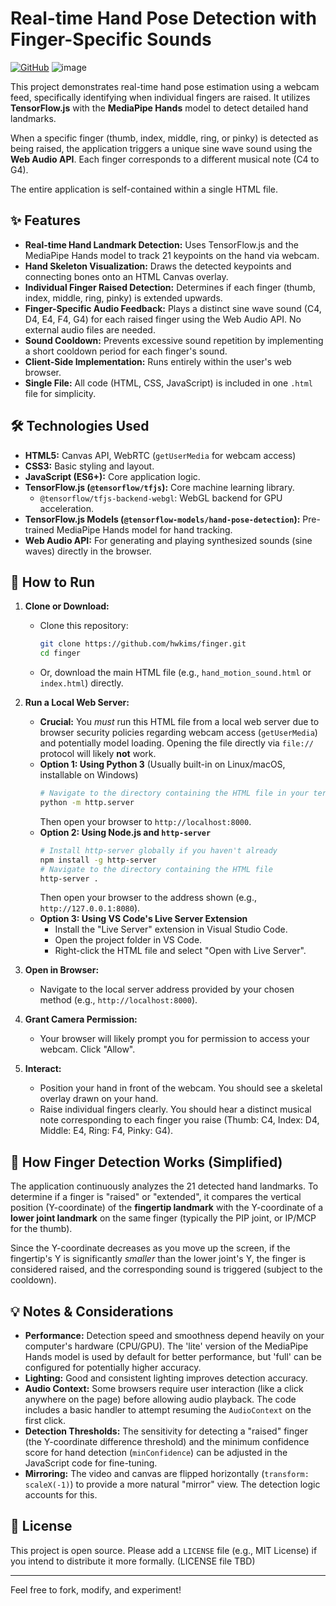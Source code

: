 # Real-time Hand Pose Detection with Finger-Specific Sounds

[![GitHub](https://img.shields.io/badge/GitHub-hwkims-blue?logo=github)](https://github.com/hwkims)
![image](https://github.com/user-attachments/assets/af7d7539-c109-438f-b5f0-ac7ef4a9ac3f)


This project demonstrates real-time hand pose estimation using a webcam feed, specifically identifying when individual fingers are raised. It utilizes **TensorFlow.js** with the **MediaPipe Hands** model to detect detailed hand landmarks.

When a specific finger (thumb, index, middle, ring, or pinky) is detected as being raised, the application triggers a unique sine wave sound using the **Web Audio API**. Each finger corresponds to a different musical note (C4 to G4).

The entire application is self-contained within a single HTML file.

## ✨ Features

*   **Real-time Hand Landmark Detection:** Uses TensorFlow.js and the MediaPipe Hands model to track 21 keypoints on the hand via webcam.
*   **Hand Skeleton Visualization:** Draws the detected keypoints and connecting bones onto an HTML Canvas overlay.
*   **Individual Finger Raised Detection:** Determines if each finger (thumb, index, middle, ring, pinky) is extended upwards.
*   **Finger-Specific Audio Feedback:** Plays a distinct sine wave sound (C4, D4, E4, F4, G4) for each raised finger using the Web Audio API. No external audio files are needed.
*   **Sound Cooldown:** Prevents excessive sound repetition by implementing a short cooldown period for each finger's sound.
*   **Client-Side Implementation:** Runs entirely within the user's web browser.
*   **Single File:** All code (HTML, CSS, JavaScript) is included in one `.html` file for simplicity.

## 🛠️ Technologies Used

*   **HTML5:** Canvas API, WebRTC (`getUserMedia` for webcam access)
*   **CSS3:** Basic styling and layout.
*   **JavaScript (ES6+):** Core application logic.
*   **TensorFlow.js (`@tensorflow/tfjs`):** Core machine learning library.
    *   `@tensorflow/tfjs-backend-webgl`: WebGL backend for GPU acceleration.
*   **TensorFlow.js Models (`@tensorflow-models/hand-pose-detection`):** Pre-trained MediaPipe Hands model for hand tracking.
*   **Web Audio API:** For generating and playing synthesized sounds (sine waves) directly in the browser.

## 🚀 How to Run

1.  **Clone or Download:**
    *   Clone this repository:
        ```bash
        git clone https://github.com/hwkims/finger.git
        cd finger
        ```
    *   Or, download the main HTML file (e.g., `hand_motion_sound.html` or `index.html`) directly.

2.  **Run a Local Web Server:**
    *   **Crucial:** You *must* run this HTML file from a local web server due to browser security policies regarding webcam access (`getUserMedia`) and potentially model loading. Opening the file directly via `file://` protocol will likely **not** work.
    *   **Option 1: Using Python 3** (Usually built-in on Linux/macOS, installable on Windows)
        ```bash
        # Navigate to the directory containing the HTML file in your terminal
        python -m http.server
        ```
        Then open your browser to `http://localhost:8000`.
    *   **Option 2: Using Node.js and `http-server`**
        ```bash
        # Install http-server globally if you haven't already
        npm install -g http-server
        # Navigate to the directory containing the HTML file
        http-server .
        ```
        Then open your browser to the address shown (e.g., `http://127.0.0.1:8080`).
    *   **Option 3: Using VS Code's Live Server Extension**
        *   Install the "Live Server" extension in Visual Studio Code.
        *   Open the project folder in VS Code.
        *   Right-click the HTML file and select "Open with Live Server".

3.  **Open in Browser:**
    *   Navigate to the local server address provided by your chosen method (e.g., `http://localhost:8000`).

4.  **Grant Camera Permission:**
    *   Your browser will likely prompt you for permission to access your webcam. Click "Allow".

5.  **Interact:**
    *   Position your hand in front of the webcam. You should see a skeletal overlay drawn on your hand.
    *   Raise individual fingers clearly. You should hear a distinct musical note corresponding to each finger you raise (Thumb: C4, Index: D4, Middle: E4, Ring: F4, Pinky: G4).

## 📝 How Finger Detection Works (Simplified)

The application continuously analyzes the 21 detected hand landmarks. To determine if a finger is "raised" or "extended", it compares the vertical position (Y-coordinate) of the **fingertip landmark** with the Y-coordinate of a **lower joint landmark** on the same finger (typically the PIP joint, or IP/MCP for the thumb).

Since the Y-coordinate decreases as you move up the screen, if the fingertip's Y is significantly *smaller* than the lower joint's Y, the finger is considered raised, and the corresponding sound is triggered (subject to the cooldown).

## 💡 Notes & Considerations

*   **Performance:** Detection speed and smoothness depend heavily on your computer's hardware (CPU/GPU). The 'lite' version of the MediaPipe Hands model is used by default for better performance, but 'full' can be configured for potentially higher accuracy.
*   **Lighting:** Good and consistent lighting improves detection accuracy.
*   **Audio Context:** Some browsers require user interaction (like a click anywhere on the page) before allowing audio playback. The code includes a basic handler to attempt resuming the `AudioContext` on the first click.
*   **Detection Thresholds:** The sensitivity for detecting a "raised" finger (the Y-coordinate difference threshold) and the minimum confidence score for hand detection (`minConfidence`) can be adjusted in the JavaScript code for fine-tuning.
*   **Mirroring:** The video and canvas are flipped horizontally (`transform: scaleX(-1)`) to provide a more natural "mirror" view. The detection logic accounts for this.

## 📄 License

This project is open source. Please add a `LICENSE` file (e.g., MIT License) if you intend to distribute it more formally. (LICENSE file TBD)

---

Feel free to fork, modify, and experiment!

